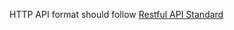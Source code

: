 HTTP API format should follow [Restful API Standard](/docs/en/developers/code-style-guides/restful-api-standard.md)
